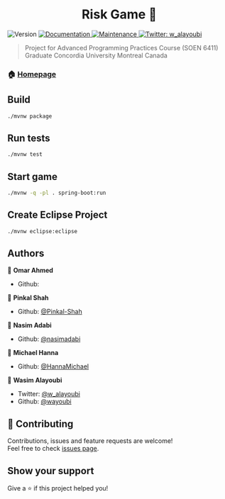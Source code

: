 <h1 align="center"> Risk Game 👋</h1>
<p>
  <img alt="Version" src="https://img.shields.io/badge/version-0.9.01-blue.svg?cacheSeconds=2592000" />
  <a href="https://github.com/wayoubi/RiskGame/wiki">
    <img alt="Documentation" src="https://img.shields.io/badge/documentation-yes-brightgreen.svg" target="_blank" />
  </a>
  <a href="https://github.com/kefranabg/readme-md-generator/graphs/commit-activity">
    <img alt="Maintenance" src="https://img.shields.io/badge/Maintained%3F-yes-green.svg" target="_blank" />
  </a>
  <a href="https://twitter.com/w_alayoubi">
    <img alt="Twitter: w_alayoubi" src="https://img.shields.io/twitter/follow/w_alayoubi.svg?style=social" target="_blank" />
  </a>
</p>

> Project for Advanced Programming Practices Course (SOEN 6411)
> Graduate
> Concordia University
> Montreal Canada

### 🏠 [Homepage](https://github.com/wayoubi/RiskGame)

## Build

```sh
./mvnw package
```

## Run tests

```sh
./mvnw test
```

## Start game

```sh
./mvnw -q -pl . spring-boot:run
```

## Create Eclipse Project

```sh
./mvnw eclipse:eclipse
```

## Authors


👤 **Omar Ahmed**

* Github: 

👤 **Pinkal Shah**

* Github: [@Pinkal-Shah](https://github.com/Pinkal-Shah)

👤 **Nasim Adabi**

* Github: [@nasimadabi](https://github.com/nasimadabi)

👤 **Michael Hanna**

* Github: [@HannaMichael](https://github.com/HannaMichael)

👤 **Wasim Alayoubi**

* Twitter: [@w_alayoubi](https://twitter.com/w_alayoubi)
* Github: [@wayoubi](https://github.com/wayoubi)

## 🤝 Contributing

Contributions, issues and feature requests are welcome!<br />Feel free to check [issues page](https://github.com/wayoubi/RiskGame/issues).

## Show your support

Give a ⭐️ if this project helped you!

